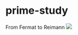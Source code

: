 # prime-study
From Fermat to Reimann
<img src="https://encrypted-tbn0.gstatic.com/images?q=tbn:ANd9GcRD1PDzVSAPFOaFtH6NGyM9sDFdMjUvrtpa5Q&usqp=CAU">
